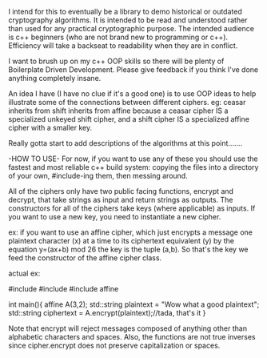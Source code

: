 I intend for this to eventually be a library to demo historical or outdated cryptography algorithms. 
It is intended to be read and understood rather than used for any practical cryptographic purpose.
The intended audience is c++ beginners (who are not brand new to programming or c++).
Efficiency will take a backseat to readability when they are in conflict. 

I want to brush up on my c++ OOP skills so there will be plenty of Boilerplate Driven Development. Please give feedback if you think I've done anything completely insane.

An idea I have (I have no clue if it's a good one) is to use OOP ideas to help illustrate some of the connections between different ciphers. eg: ceasar inherits from shift inherits from affine because a ceasar cipher IS a specialized unkeyed shift cipher, and a shift cipher IS a specialized affine cipher with a smaller key. 

Really gotta start to add descriptions of the algorithms at this point.......


-HOW TO USE-
For now, if you want to use any of these you should use the fastest and most reliable c++ build system: copying the files into a directory of your own, #include-ing them, then messing around.

All of the ciphers only have two public facing functions, encrypt and decrypt, that take strings as input and return strings as outputs. The constructors for all of the ciphers take keys (where applicable) as inputs. If you want to use a new key, you need to instantiate a new cipher.

ex:
if you want to use an affine cipher, which just encrypts a message one plaintext character (x) at a time to its ciphertext equivalent (y) by the equation y=(ax+b) mod 26 the key is the tuple (a,b). So that's the key we feed the constructor of the affine cipher class.

actual ex:

#include <string>
#include <iostream>
#include affine

int main(){
    affine A(3,2);
    std::string plaintext = "Wow what a good plaintext";
    std::string ciphertext = A.encrypt(plaintext);//tada, that's it
}

Note that encrypt will reject messages composed of anything other than alphabetic characters and spaces. Also, the functions are not true inverses since cipher.encrypt does not preserve capitalization or spaces. 